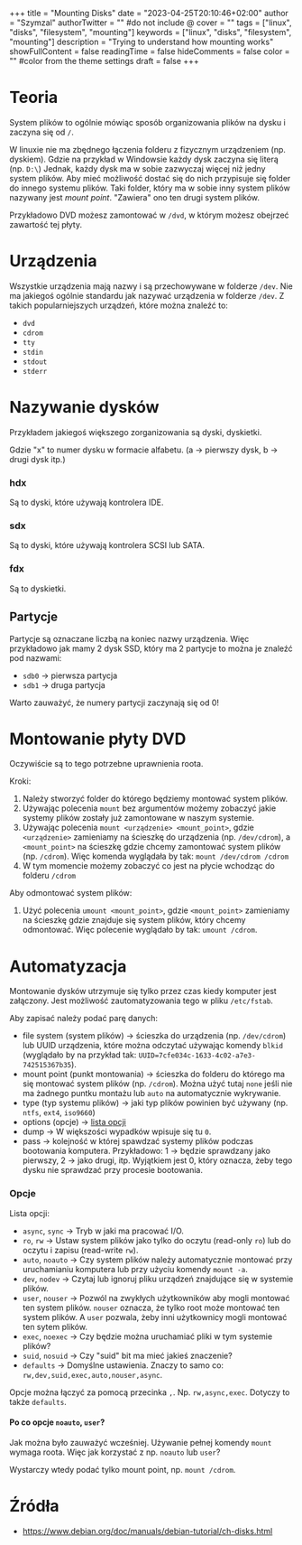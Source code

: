 +++
title = "Mounting Disks"
date = "2023-04-25T20:10:46+02:00"
author = "Szymzal"
authorTwitter = "" #do not include @
cover = ""
tags = ["linux", "disks", "filesystem", "mounting"]
keywords = ["linux", "disks", "filesystem", "mounting"]
description = "Trying to understand how mounting works"
showFullContent = false
readingTime = false
hideComments = false
color = "" #color from the theme settings
draft = false
+++
# Teoria

System plików to ogólnie mówiąc sposób organizowania plików na dysku i zaczyna się od `/`.

W linuxie nie ma zbędnego łączenia folderu z fizycznym urządzeniem (np. dyskiem). Gdzie na przykład w Windowsie każdy dysk zaczyna się literą (np. `D:\`)
Jednak, każdy dysk ma w sobie zazwyczaj więcej niż jedny system plików. Aby mieć możliwość dostać się do nich przypisuje się folder do innego systemu plików.
Taki folder, który ma w sobie inny system plików nazywany jest *mount point*. "Zawiera" ono ten drugi system plików.

Przykładowo DVD możesz zamontować w `/dvd`, w którym możesz obejrzeć zawartość tej płyty.

# Urządzenia

Wszystkie urządzenia mają nazwy i są przechowywane w folderze `/dev`.
Nie ma jakiegoś ogólnie standardu jak nazywać urządzenia w folderze `/dev`.
Z takich popularniejszych urządzeń, które można znaleźć to:
- `dvd`
- `cdrom`
- `tty`
- `stdin`
- `stdout`
- `stderr`

# Nazywanie dysków

Przykładem jakiegoś większego zorganizowania są dyski, dyskietki.

Gdzie "x" to numer dysku w formacie alfabetu. (a -> pierwszy dysk, b -> drugi dysk itp.)

### hdx

Są to dyski, które używają kontrolera IDE. 

### sdx

Są to dyski, które używają kontrolera SCSI lub SATA.

### fdx

Są to dyskietki.

## Partycje 

Partycje są oznaczane liczbą na koniec nazwy urządzenia. 
Więc przykładowo jak mamy 2 dysk SSD, który ma 2 partycje to można je znaleźć pod nazwami:
- `sdb0` -> pierwsza partycja
- `sdb1` -> druga partycja

Warto zauważyć, że numery partycji zaczynają się od 0!

# Montowanie płyty DVD

Oczywiście są to tego potrzebne uprawnienia roota.

Kroki:
1. Należy stworzyć folder do którego będziemy montować system plików.
2. Używając polecenia `mount` bez argumentów możemy zobaczyć jakie systemy plików zostały już zamontowane w naszym systemie.
3. Używając polecenia `mount <urządzenie> <mount_point>`, gdzie `<urządzenie>` zamieniamy na ścieszkę do urządzenia (np. `/dev/cdrom`), a `<mount_point>` na ścieszkę gdzie chcemy zamontować system plików (np. `/cdrom`). Więc komenda wyglądała by tak: `mount /dev/cdrom /cdrom`
4. W tym momencie możemy zobaczyć co jest na płycie wchodząc do folderu `/cdrom`

Aby odmontować system plików:
1. Użyć polecenia `umount <mount_point>`, gdzie `<mount_point>` zamieniamy na ścieszkę gdzie znajduje się system plików, który chcemy odmontować. Więc polecenie wyglądało by tak: `umount /cdrom`.

# Automatyzacja

Montowanie dysków utrzymuje się tylko przez czas kiedy komputer jest załączony.
Jest możliwość zautomatyzowania tego w pliku `/etc/fstab`.

Aby zapisać należy podać parę danych:
- file system (system plików) -> ścieszka do urządzenia (np. `/dev/cdrom`) lub UUID urządzenia, które można odczytać używając komendy `blkid` (wyglądało by na przykład tak: `UUID=7cfe034c-1633-4c02-a7e3-742515367b35`).
- mount point (punkt montowania) -> ścieszka do folderu do którego ma się montować system plików (np. `/cdrom`). Można użyć tutaj `none` jeśli nie ma żadnego puntku montażu lub `auto` na automatycznie wykrywanie.
- type (typ systemu plików) -> jaki typ plików powinien być używany (np. `ntfs`, `ext4`, `iso9660`)
- options (opcje) -> [lista opcji](#opcje)
- dump -> W większości wypadków wpisuje się tu `0`.
- pass -> kolejność w której spawdzać systemy plików podczas bootowania komputera. Przykładowo: 1 -> będzie sprawdzany jako pierwszy, 2 -> jako drugi, itp. Wyjątkiem jest 0, który oznacza, żeby tego dysku nie sprawdzać przy procesie bootowania.

### Opcje

Lista opcji:
- `async`, `sync` -> Tryb w jaki ma pracować I/O.
- `ro`, `rw` -> Ustaw system plików jako tylko do oczytu (read-only `ro`) lub do oczytu i zapisu (read-write `rw`).
- `auto`, `noauto` -> Czy system plików należy automatycznie montować przy uruchamianiu komputera lub przy użyciu komendy `mount -a`.
- `dev`, `nodev` -> Czytaj lub ignoruj pliku urządzeń znajdujące się w systemie plików.
- `user`, `nouser` -> Pozwól na zwykłych użytkowników aby mogli montować ten system plików. `nouser` oznacza, że tylko root może montować ten system plików. A `user` pozwala, żeby inni użytkownicy mogli montować ten sytem plików.
- `exec`, `noexec` -> Czy będzie można uruchamiać pliki w tym systemie plików?
- `suid`, `nosuid` -> Czy "suid" bit ma mieć jakieś znaczenie?
- `defaults` -> Domyślne ustawienia. Znaczy to samo co: `rw,dev,suid,exec,auto,nouser,async`.

Opcje można łączyć za pomocą przecinka `,`. Np. `rw,async,exec`. Dotyczy to także `defaults`.

#### Po co opcje `noauto`, `user`?

Jak można było zauważyć wcześniej. Używanie pełnej komendy `mount` wymaga roota.
Więc jak korzystać z np. `noauto` lub `user`?

Wystarczy wtedy podać tylko mount point, np. `mount /cdrom`.

# Źródła
- https://www.debian.org/doc/manuals/debian-tutorial/ch-disks.html
